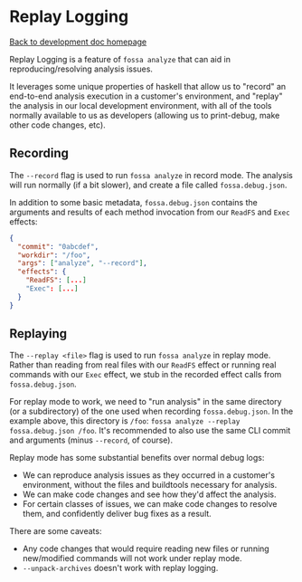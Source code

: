 # Replay Logging

[Back to development doc homepage](index.md)

Replay Logging is a feature of `fossa analyze` that can aid in reproducing/resolving analysis issues.

It leverages some unique properties of haskell that allow us to "record" an end-to-end analysis execution in a customer's environment, and "replay" the analysis in our local development environment, with all of the tools normally available to us as developers (allowing us to print-debug, make other code changes, etc).

## Recording

The `--record` flag is used to run `fossa analyze` in record mode. The analysis will run normally (if a bit slower), and create a file called `fossa.debug.json`.

In addition to some basic metadata, `fossa.debug.json` contains the arguments and results of each method invocation from our `ReadFS` and `Exec` effects:

```json
{
  "commit": "0abcdef",
  "workdir": "/foo",
  "args": ["analyze", "--record"],
  "effects": {
    "ReadFS": [...]
    "Exec": [...]
  }
}
```

## Replaying

The `--replay <file>` flag is used to run `fossa analyze` in replay mode. Rather than reading from real files with our `ReadFS` effect or running real commands with our `Exec` effect, we stub in the recorded effect calls from `fossa.debug.json`.

For replay mode to work, we need to "run analysis" in the same directory (or a subdirectory) of the one used when recording `fossa.debug.json`. In the example above, this directory is `/foo`: `fossa analyze --replay fossa.debug.json /foo`. It's recommended to also use the same CLI commit and arguments (minus `--record`, of course).

Replay mode has some substantial benefits over normal debug logs:

- We can reproduce analysis issues as they occurred in a customer's environment, without the files and buildtools necessary for analysis.
- We can make code changes and see how they'd affect the analysis.
- For certain classes of issues, we can make code changes to resolve them, and confidently deliver bug fixes as a result.

There are some caveats:

- Any code changes that would require reading new files or running new/modified commands will not work under replay mode.
- `--unpack-archives` doesn't work with replay logging.
